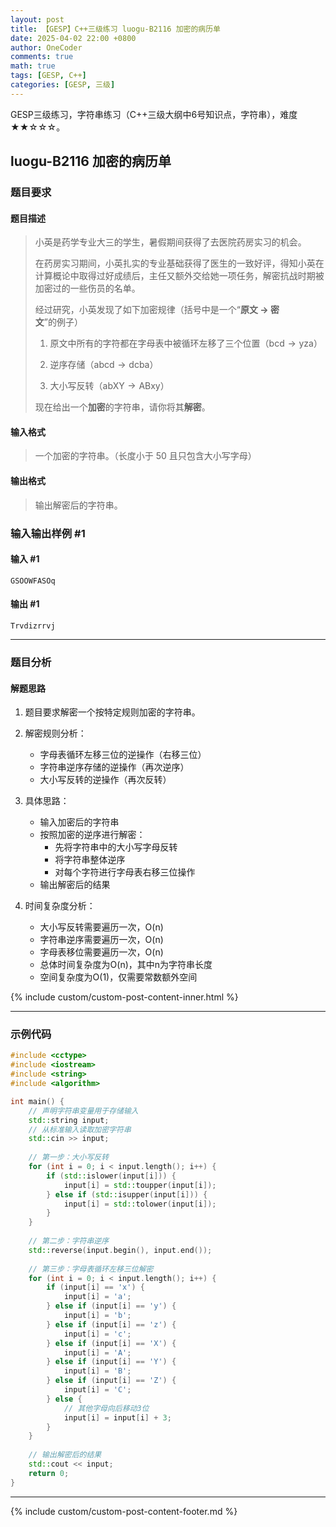 ```yaml
---
layout: post
title: 【GESP】C++三级练习 luogu-B2116 加密的病历单
date: 2025-04-02 22:00 +0800
author: OneCoder
comments: true
math: true
tags: [GESP, C++]
categories: [GESP, 三级]
---
```

GESP三级练习，字符串练习（C++三级大纲中6号知识点，字符串），难度★★☆☆☆。

<!--more-->

## luogu-B2116 加密的病历单

### 题目要求

#### 题目描述

>小英是药学专业大三的学生，暑假期间获得了去医院药房实习的机会。
>
>在药房实习期间，小英扎实的专业基础获得了医生的一致好评，得知小英在计算概论中取得过好成绩后，主任又额外交给她一项任务，解密抗战时期被加密过的一些伤员的名单。
>
>经过研究，小英发现了如下加密规律（括号中是一个“**原文 → 密文**”的例子）
>
>1. 原文中所有的字符都在字母表中被循环左移了三个位置（$\text{bcd} \to \text{yza}$）
>
>2. 逆序存储（$\text{abcd} \to \text{dcba}$）
>
>3. 大小写反转（$\text{abXY} \to \text{ABxy}$）
>
>现在给出一个**加密**的字符串，请你将其**解密**。

#### 输入格式

>一个加密的字符串。（长度小于 $50$ 且只包含大小写字母）

#### 输出格式

>输出解密后的字符串。

### 输入输出样例 #1

#### 输入 #1

```console
GSOOWFASOq
```

#### 输出 #1

```console
Trvdizrrvj
```

---

### 题目分析

#### 解题思路

1. 题目要求解密一个按特定规则加密的字符串。

2. 解密规则分析：
   - 字母表循环左移三位的逆操作（右移三位）
   - 字符串逆序存储的逆操作（再次逆序）
   - 大小写反转的逆操作（再次反转）

3. 具体思路：
   - 输入加密后的字符串
   - 按照加密的逆序进行解密：
     - 先将字符串中的大小写字母反转
     - 将字符串整体逆序
     - 对每个字符进行字母表右移三位操作
   - 输出解密后的结果

4. 时间复杂度分析：
   - 大小写反转需要遍历一次，O(n)
   - 字符串逆序需要遍历一次，O(n)
   - 字母表移位需要遍历一次，O(n)
   - 总体时间复杂度为O(n)，其中n为字符串长度
   - 空间复杂度为O(1)，仅需要常数额外空间

{% include custom/custom-post-content-inner.html %}

---

### 示例代码

```cpp
#include <cctype>
#include <iostream>
#include <string>
#include <algorithm>

int main() {
    // 声明字符串变量用于存储输入
    std::string input;
    // 从标准输入读取加密字符串
    std::cin >> input;
    
    // 第一步：大小写反转
    for (int i = 0; i < input.length(); i++) {
        if (std::islower(input[i])) {
            input[i] = std::toupper(input[i]);
        } else if (std::isupper(input[i])) {
            input[i] = std::tolower(input[i]);
        }
    }
    
    // 第二步：字符串逆序
    std::reverse(input.begin(), input.end());
    
    // 第三步：字母表循环左移三位解密
    for (int i = 0; i < input.length(); i++) {
        if (input[i] == 'x') {
            input[i] = 'a';
        } else if (input[i] == 'y') {
            input[i] = 'b';
        } else if (input[i] == 'z') {
            input[i] = 'c';
        } else if (input[i] == 'X') {
            input[i] = 'A';
        } else if (input[i] == 'Y') {
            input[i] = 'B';
        } else if (input[i] == 'Z') {
            input[i] = 'C';
        } else {
            // 其他字母向后移动3位
            input[i] = input[i] + 3;
        }
    }
    
    // 输出解密后的结果
    std::cout << input;
    return 0;
}
```

---

{% include custom/custom-post-content-footer.md %}
